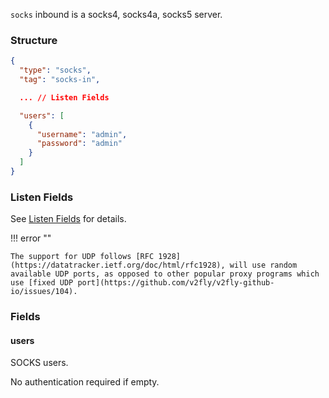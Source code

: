 `socks` inbound is a socks4, socks4a, socks5 server.

### Structure

```json
{
  "type": "socks",
  "tag": "socks-in",

  ... // Listen Fields

  "users": [
    {
      "username": "admin",
      "password": "admin"
    }
  ]
}
```

### Listen Fields

See [Listen Fields](/configuration/shared/listen) for details.

!!! error ""

    The support for UDP follows [RFC 1928](https://datatracker.ietf.org/doc/html/rfc1928), will use random available UDP ports, as opposed to other popular proxy programs which use [fixed UDP port](https://github.com/v2fly/v2fly-github-io/issues/104).

### Fields

#### users

SOCKS users.

No authentication required if empty.
